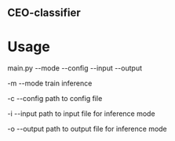 ## CEO-classifier

# Usage
main.py --mode --config --input --output

-m --mode
train
inference

-c --config
path to config file

-i --input
path to input file for inference mode

-o --output
path to output file for inference mode